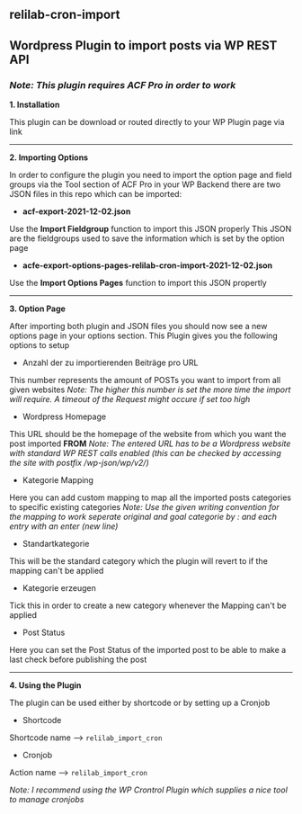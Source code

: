 ## relilab-cron-import
## Wordpress Plugin to import posts via WP REST API
### **_Note: This plugin requires ACF Pro in order to work_**


**1. Installation**

This plugin can be download or routed directly to your WP Plugin page via link

***

**2. Importing Options**

In order to configure the plugin you need to import the option page and field groups via the Tool section of ACF Pro in your WP Backend
there are two JSON files in this repo which can be imported:

* **acf-export-2021-12-02.json**

Use the **Import Fieldgroup** function to import this JSON properly
This JSON are the fieldgroups used to save the information which is set by the option page

* **acfe-export-options-pages-relilab-cron-import-2021-12-02.json**

Use the **Import Options Pages** function to import this JSON propertly

***

**3. Option Page**

After importing both plugin and JSON files you should now see a new options page in your options section.
This Plugin gives you the following options to setup

* Anzahl der zu importierenden Beiträge pro URL

This number represents the amount of POSTs you want to import from all given websites
_Note: The higher this number is set the more time the import will require. 
A timeout of the Request might occure if set too high_

* Wordpress Homepage

This URL should be the homepage of the website from which you want the post imported **FROM**
_Note: The entered URL has to be a Wordpress website with standard WP REST calls enabled (this can be checked by accessing the site with postfix /wp-json/wp/v2/)_

* Kategorie Mapping

Here you can add custom mapping to map all the imported posts categories to specific existing categories
_Note: Use the given writing convention for the mapping to work seperate original and goal categorie by : and each entry with an enter (new line)_

* Standartkategorie

This will be the standard category which the plugin will revert to if the mapping can't be applied

* Kategorie erzeugen

Tick this in order to create a new category whenever the Mapping can't be applied

* Post Status

Here you can set the Post Status of the imported post to be able to make a last check before publishing the post

***

**4. Using the Plugin**

The plugin can be used either by shortcode or by setting up a Cronjob

* Shortcode

Shortcode name --> `relilab_import_cron`
* Cronjob

Action name --> `relilab_import_cron`

_Note: I recommend using the WP Crontrol Plugin which supplies a nice tool to manage cronjobs_

